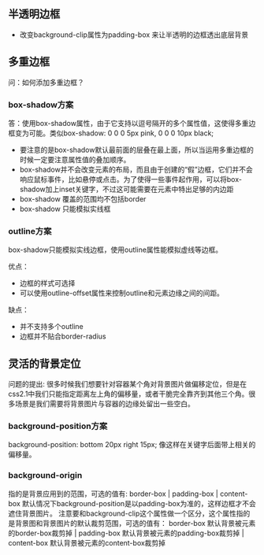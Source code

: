 ## 半透明边框
 * 改变background-clip属性为padding-box 来让半透明的边框透出底层背景

## 多重边框
问：如何添加多重边框？
### box-shadow方案

答：使用box-shadow属性，由于它支持以逗号隔开的多个属性值，这使得多重边框变为可能。类似box-shadow: 0 0 0 5px pink, 0 0 0 10px black; 
 * 要注意的是box-shadow默认最前面的层叠在最上面，所以当运用多重边框的时候一定要注意属性值的叠加顺序。
 * box-shadow并不会改变元素的布局，而且由于创建的“假”边框，它们并不会响应鼠标事件，比如悬停或点击。为了使得一些事件起作用，可以将box-shadow加上inset关键字，不过这可能需要在元素中特出足够的内边距
 * box-shadow 覆盖的范围均不包括border
 * box-shadow 只能模拟实线框
 
### outline方案
box-shadow只能模拟实线边框，使用outline属性能模拟虚线等边框。

优点：
 * 边框的样式可选择
 * 可以使用outline-offset属性来控制outline和元素边缘之间的间距。

缺点：
 * 并不支持多个outline
 * 边框并不贴合border-radius

## 灵活的背景定位
问题的提出: 很多时候我们想要针对容器某个角对背景图片做偏移定位，但是在css2.1中我们只能指定距离左上角的偏移量，或者干脆完全靠齐到其他三个角。很多场景是我们需要将背景图片与容器的边缘处留出一些空白。

### background-position方案
background-position: bottom 20px right 15px; 像这样在关键字后面带上相关的偏移量。

### background-origin
指的是背景应用到的范围，可选的值有: border-box | padding-box | content-box
默认情况下background-position是以padding-box为准的，这样边框才不会遮住背景图片。
注意要和background-clip这个属性做一个区分，这个属性指的是背景图和背景图片的默认裁剪范围，可选的值有： border-box 默认背景被元素的border-box裁剪掉 | padding-box 默认背景被元素的padding-box裁剪掉 | content-box 默认背景被元素的content-box裁剪掉